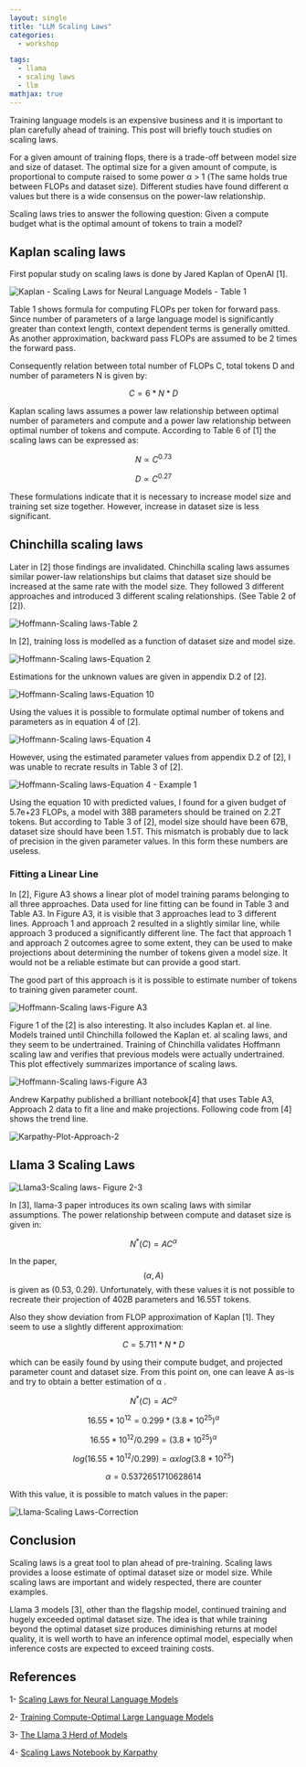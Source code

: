 ```yaml
---
layout: single
title: "LLM Scaling Laws"
categories:
  - workshop

tags:
  - llama
  - scaling laws
  - llm
mathjax: true
---
```


Training language models is an expensive business and it is important to plan carefully ahead of training. This post will briefly touch studies on scaling laws.

For a given amount of training flops, there is a trade-off between model size and size of dataset. The optimal size for a given amount of compute, is proportional to compute raised to some power α > 1 (The same holds true between FLOPs and dataset size). Different studies have found different α values but there is a wide consensus on the power-law relationship. 

Scaling laws tries to answer the following question: Given a compute budget what is the optimal amount of tokens to train a model? 

## Kaplan scaling laws

First popular study on scaling laws is done by Jared Kaplan of OpenAI [1].

![Kaplan - Scaling Laws for Neural Language Models - Table 1]({{site.baseurl}}/assets/images/kaplan-nn-scaling-laws-table-1.png)

Table 1 shows formula for computing FLOPs per token for forward pass. Since number of parameters of a large language model is significantly greater than context length, context dependent terms is generally omitted. 
As another approximation, backward pass FLOPs are assumed to be 2 times the forward pass. 

Consequently relation between total number of FLOPs C, total tokens D and number of parameters N is given by:

$$ C = 6 * N * D $$

Kaplan scaling laws assumes a power law relationship between optimal number of parameters and compute and a power law relationship between optimal number of tokens and compute. According to Table 6 of [1] the scaling laws can be expressed as:

$$ N \propto C^{0.73} $$

$$ D \propto C^{0.27} $$

These formulations indicate that it is necessary to increase model size and training set size together. However, increase in dataset size is less significant.


## Chinchilla scaling laws

Later in [2] those findings are invalidated. Chinchilla scaling laws assumes similar power-law relationships but claims that dataset size should be increased at the same rate with the model size. They followed 3 different approaches and introduced 3 different scaling relationships. (See Table 2 of [2]).

![Hoffmann-Scaling laws-Table 2]({{site.baseurl}}/assets/images/hoffmann-scaling-laws-table-2.png)

In [2], training loss is modelled as a function of dataset size and model size.

![Hoffmann-Scaling laws-Equation 2]({{site.baseurl}}/assets/images/hoffmann-scaling-laws-equation-2.png)

Estimations for the unknown values are given in appendix D.2 of [2].

![Hoffmann-Scaling laws-Equation 10]({{site.baseurl}}/assets/images/hoffmann-scaling-laws-equation-10.png)

Using the values it is possible to formulate optimal number of tokens and parameters as in equation 4 of [2].

![Hoffmann-Scaling laws-Equation 4]({{site.baseurl}}/assets/images/hoffmann-scaling-laws-equation-4.png)

However, using the estimated parameter values from appendix D.2 of [2], I was unable to recrate results in Table 3 of [2].

![Hoffmann-Scaling laws-Equation 4 - Example 1]({{site.baseurl}}/assets/images/hoffmann-scaling-laws-equation-4-ex-1.png)

Using the equation 10 with predicted values, I found for a given budget of 5.7e+23 FLOPs, a model with 38B parameters should be trained on 2.2T tokens. But according to Table 3 of [2], model size should have been 67B, dataset size should have been 1.5T. This mismatch is probably due to lack of precision in the given parameter values. In this form these numbers are useless.

### Fitting a Linear Line

In [2], Figure A3 shows a linear plot of model training params belonging to all three approaches. Data used for line fitting can be found in Table 3 and Table A3. 
In Figure A3, it is visible that 3 approaches lead to 3 different lines. Approach 1 and approach 2 resulted in a slightly similar line, while approach 3 produced a significantly different line. 
The fact that approach 1 and approach 2 outcomes agree to some extent, they can be used to make projections about determining the number of tokens given a model size. It would not be a reliable estimate but can provide a good start. 

The good part of this approach is it is possible to estimate number of tokens to training given parameter count. 

![Hoffmann-Scaling laws-Figure A3]({{site.baseurl}}/assets/images/hoffmann-scaling-laws-figure-a3.png)

Figure 1 of the [2] is also interesting. It also includes Kaplan et. al line. Models trained until Chinchilla followed the Kaplan et. al scaling laws, and they seem to be undertrained. Training of Chinchilla validates Hoffmann scaling law and verifies that previous models were actually undertrained. This plot effectively summarizes importance of scaling laws. 

![Hoffmann-Scaling laws-Figure A3]({{site.baseurl}}/assets/images/hoffmann-scaling-laws-figure-1.png)

Andrew Karpathy published a brilliant notebook[4] that uses Table A3, Approach 2 data to fit a line and make projections. 
Following code from [4] shows the trend line.

![Karpathy-Plot-Approach-2]({{site.baseurl}}/assets/images/karpath-approach-2-plot.png)

## Llama 3 Scaling Laws

![Llama3-Scaling laws- Figure 2-3]({{site.baseurl}}/assets/images/llama3-scaling-laws-fig-2-3.png)


In [3], llama-3 paper introduces its own scaling laws with similar assumptions. The power relationship between compute and dataset size is given in:

$$ N^{*}(C) = AC^{\alpha} $$

In the paper, $$(\alpha, A)$$ is given as (0.53, 0.29). Unfortunately, with these values it is not possible to recreate their projection of 402B parameters and 16.55T tokens.

Also they show deviation from FLOP approximation of Kaplan [1]. They seem to use a slightly different approximation:

$$ C = 5.711 * N * D $$ 

which can be easily found by using their compute budget, and projected parameter count and dataset size. From this point on, one can leave A as-is and try to obtain a better estimation of α . 

$$ N^{*}(C) = AC^{\alpha} $$

$$ 16.55*10^{12} = 0.299*(3.8*10^{25})^{\alpha} $$

$$ 16.55*10^{12} / 0.299 = (3.8*10^{25})^{\alpha} $$

$$ log(16.55*10^{12} / 0.299) = \alpha x log(3.8*10^{25}) $$

$$ \alpha = 0.5372651710628614 $$

With this value, it is possible to match values in the paper:

![Llama-Scaling Laws-Correction]({{site.baseurl}}/assets/images/llama3-scaling-laws-correction-1.png)

## Conclusion

Scaling laws is a great tool to plan ahead of pre-training. Scaling laws provides a loose estimate of optimal dataset size or model size. While scaling laws are important and widely respected, there are counter examples. 

Llama 3 models [3], other than the flagship model, continued training and hugely exceeded optimal dataset size. The idea is that while training beyond the optimal dataset size produces diminishing returns at model quality, it is well worth to have an inference optimal model, especially when inference costs are expected to exceed training costs.

## References

1- [Scaling Laws for Neural Language Models](https://arxiv.org/pdf/2001.08361)

2- [Training Compute-Optimal Large Language Models](https://arxiv.org/pdf/2203.15556)

3- [The Llama 3 Herd of Models](https://arxiv.org/pdf/2407.21783)

4- [Scaling Laws Notebook by Karpathy](https://github.com/karpathy/nanoGPT/blob/master/scaling_laws.ipynb)